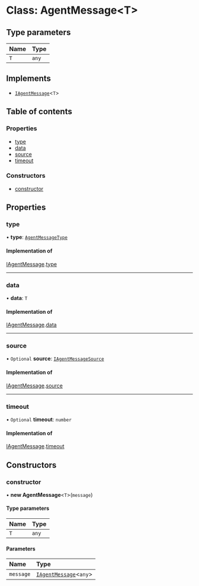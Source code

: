 # Class: AgentMessage<T\>

## Type parameters

| Name | Type |
| :------ | :------ |
| `T` | `any` |

## Implements

- [`IAgentMessage`](../interfaces/IAgentMessage.md)<`T`\>

## Table of contents

### Properties

- [type](AgentMessage.md#type)
- [data](AgentMessage.md#data)
- [source](AgentMessage.md#source)
- [timeout](AgentMessage.md#timeout)

### Constructors

- [constructor](AgentMessage.md#constructor)

## Properties

### type

• **type**: [`AgentMessageType`](../enums/AgentMessageType.md)

#### Implementation of

[IAgentMessage](../interfaces/IAgentMessage.md).[type](../interfaces/IAgentMessage.md#type)

___

### data

• **data**: `T`

#### Implementation of

[IAgentMessage](../interfaces/IAgentMessage.md).[data](../interfaces/IAgentMessage.md#data)

___

### source

• `Optional` **source**: [`IAgentMessageSource`](../interfaces/IAgentMessageSource.md)

#### Implementation of

[IAgentMessage](../interfaces/IAgentMessage.md).[source](../interfaces/IAgentMessage.md#source)

___

### timeout

• `Optional` **timeout**: `number`

#### Implementation of

[IAgentMessage](../interfaces/IAgentMessage.md).[timeout](../interfaces/IAgentMessage.md#timeout)

## Constructors

### constructor

• **new AgentMessage**<`T`\>(`message`)

#### Type parameters

| Name | Type |
| :------ | :------ |
| `T` | `any` |

#### Parameters

| Name | Type |
| :------ | :------ |
| `message` | [`IAgentMessage`](../interfaces/IAgentMessage.md)<`any`\> |
